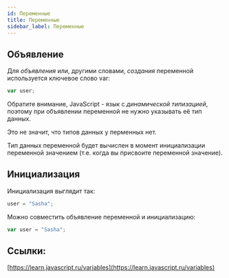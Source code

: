 ```yaml
---
id: Переменные
title: Переменные
sidebar_label: Переменные
---
```


## Объявление

Для *объявления* или, другими словами, *создания* переменной используется ключевое слово var:

```js
var user;
```

Обратите внимание, JavaScript - язык с *динамической типизацией*, поэтому при объявлении переменной не нужно указывать её тип данных.

Это не значит, что типов данных у перменных нет.

Тип данных переменной будет вычислен в момент инициализации переменной значением (т.е. когда вы присвоите переменной значение).

## Инициализация

Инициализация выглядит так:

```js
user = "Sasha";
```

Можно совместить объявление переменной и инициализацию:

```js
var user = "Sasha";
```

## Ссылки:
[https://learn.javascript.ru/variables](https://learn.javascript.ru/variables)